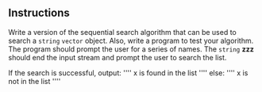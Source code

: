 ## Instructions ##
Write a version of the sequential search algorithm that can be used to search a `string` `vector` object. Also, write a program to test your algorithm. The program should prompt the user for a series of names. The `string` **zzz** should end the input stream and prompt the user to search the list. 

If the search is successful, output:
''''
x is found in the list
''''
else:
''''
x is not in the list
''''
